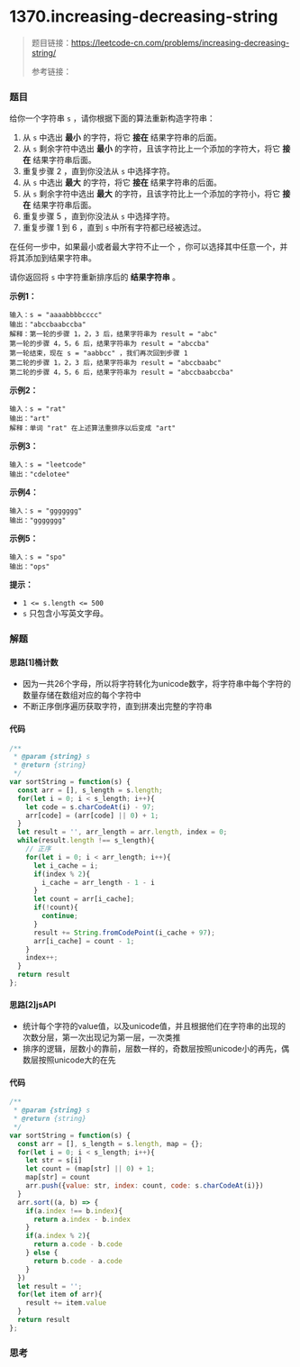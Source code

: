 # 1370.increasing-decreasing-string

> 题目链接：https://leetcode-cn.com/problems/increasing-decreasing-string/
>
> 参考链接：

### 题目

给你一个字符串 `s` ，请你根据下面的算法重新构造字符串：

1. 从 `s` 中选出 **最小** 的字符，将它 **接在** 结果字符串的后面。
2. 从 `s` 剩余字符中选出 **最小** 的字符，且该字符比上一个添加的字符大，将它 **接在** 结果字符串后面。
3. 重复步骤 2 ，直到你没法从 `s` 中选择字符。
4. 从 `s` 中选出 **最大** 的字符，将它 **接在** 结果字符串的后面。
5. 从 `s` 剩余字符中选出 **最大** 的字符，且该字符比上一个添加的字符小，将它 **接在** 结果字符串后面。
6. 重复步骤 5 ，直到你没法从 `s` 中选择字符。
7. 重复步骤 1 到 6 ，直到 `s` 中所有字符都已经被选过。

在任何一步中，如果最小或者最大字符不止一个 ，你可以选择其中任意一个，并将其添加到结果字符串。

请你返回将 `s` 中字符重新排序后的 **结果字符串** 。

**示例1：**

```
输入：s = "aaaabbbbcccc"
输出："abccbaabccba"
解释：第一轮的步骤 1，2，3 后，结果字符串为 result = "abc"
第一轮的步骤 4，5，6 后，结果字符串为 result = "abccba"
第一轮结束，现在 s = "aabbcc" ，我们再次回到步骤 1
第二轮的步骤 1，2，3 后，结果字符串为 result = "abccbaabc"
第二轮的步骤 4，5，6 后，结果字符串为 result = "abccbaabccba"
```

**示例2：**

```
输入：s = "rat"
输出："art"
解释：单词 "rat" 在上述算法重排序以后变成 "art"
```

**示例3：**

```
输入：s = "leetcode"
输出："cdelotee"
```

**示例4：**

```
输入：s = "ggggggg"
输出："ggggggg"
```

**示例5：**

```
输入：s = "spo"
输出："ops"
```

**提示：**

- `1 <= s.length <= 500`
- `s` 只包含小写英文字母。



### 解题

#### 思路[1]桶计数

* 因为一共26个字母，所以将字符转化为unicode数字，将字符串中每个字符的数量存储在数组对应的每个字符中
* 不断正序倒序遍历获取字符，直到拼凑出完整的字符串

#### 代码

```javascript
/**
 * @param {string} s
 * @return {string}
 */
var sortString = function(s) {
  const arr = [], s_length = s.length;
  for(let i = 0; i < s_length; i++){
    let code = s.charCodeAt(i) - 97;
    arr[code] = (arr[code] || 0) + 1;
  }
  let result = '', arr_length = arr.length, index = 0;
  while(result.length !== s_length){
    // 正序
    for(let i = 0; i < arr_length; i++){
      let i_cache = i;
      if(index % 2){
        i_cache = arr_length - 1 - i
      }
      let count = arr[i_cache];
      if(!count){
        continue;
      }
      result += String.fromCodePoint(i_cache + 97);
      arr[i_cache] = count - 1;
    }
    index++;
  }
  return result
};
```

#### 思路[2]jsAPI

* 统计每个字符的value值，以及unicode值，并且根据他们在字符串的出现的次数分层，第一次出现记为第一层，一次类推
* 排序的逻辑，层数小的靠前，层数一样的，奇数层按照unicode小的再先，偶数层按照unicode大的在先

#### 代码

```javascript
/**
 * @param {string} s
 * @return {string}
 */
var sortString = function(s) {
  const arr = [], s_length = s.length, map = {};
  for(let i = 0; i < s_length; i++){
    let str = s[i]
    let count = (map[str] || 0) + 1;
    map[str] = count
    arr.push({value: str, index: count, code: s.charCodeAt(i)})
  }
  arr.sort((a, b) => {
    if(a.index !== b.index){
      return a.index - b.index
    }
    if(a.index % 2){
      return a.code - b.code
    } else {
      return b.code - a.code
    }
  })
  let result = '';
  for(let item of arr){
    result += item.value
  }
  return result
};
```



### 思考

